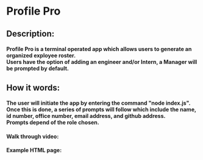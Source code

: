 # Profile Pro

## Description:
#### Profile Pro is a terminal operated app which allows users to generate an organized exployee roster. <br/> Users have the option of adding an engineer and/or Intern, a Manager will be prompted by default.

## How it words: 
#### The user will initiate the app by entering the command "node index.js". <br/> Once this is done, a series of prompts will follow which include the name, id number, office number, email address, and github address. <br/> Prompts depend of the role chosen.

#### Walk through video: 


#### Example HTML page: 

